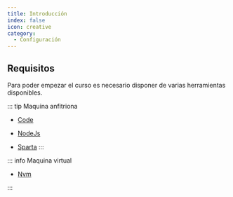 ```yaml
---
title: Introducción
index: false
icon: creative
category:  
  - Configuración  
---
```


## Requisitos

Para poder empezar el curso es necesario disponer de varias herramientas disponibles.


::: tip Maquina anfitriona
- [Code](./vm/code.md)

- [NodeJs](./vm/node.md)

- [Sparta](./vm/sparta.md)
:::

::: info Maquina virtual

- [Nvm](./vm/nvm.md)

:::

 
